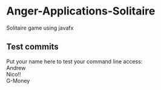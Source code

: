 # Anger-Applications-Solitaire
Solitaire game using javafx

## Test commits

<!--- Two spaces after a line before pressing enter to do an actual new line and these weird lines to be a comment -Nico" -->

Put your name here to test your command line access:  
Andrew  
Nico!!  
G-Money   
